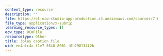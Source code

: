 ```yaml
---
content_type: resource
description: ''
file: https://ol-ocw-studio-app-production.s3.amazonaws.com/courses/7-01sc-fundamentals-of-biology-fall-2011/ee4afc4af1e756468001f0b298134f2b_tMr9XH64rtM.vtt
file_type: application/x-subrip
learning_resource_types: []
ocw_type: OCWFile
resourcetype: Other
title: 3play caption file
uid: ee4afc4a-f1e7-5646-8001-f0b298134f2b
---
```


